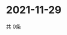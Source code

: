 # 2021-11-29
  共 0条

  <!-- BEGIN -->
  <!-- 最后更新时间Mon Nov 29 2021 06:06:24 GMT+0000 (Coordinated Universal Time) -->
  
  <!-- END -->
  
  